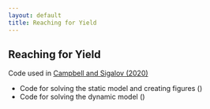 ```yaml
---
layout: default
title: Reaching for Yield
---
```


## Reaching for Yield

Code used in [Campbell and Sigalov (2020)]({{site.url}}/papers/ReachingForYield.pdf)

* Code for solving the static model and creating figures ()
* Code for solving the dynamic model ()
